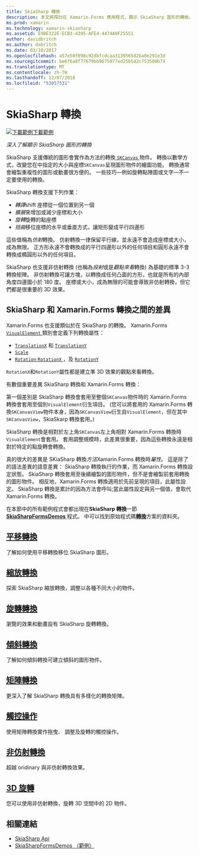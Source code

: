 ```yaml
---
title: SkiaSharp 轉換
description: 本文將探討在 Xamarin.Forms 應用程式，顯示 SkiaSharp 圖形的轉換，並示範此範例程式碼。
ms.prod: xamarin
ms.technology: xamarin-skiasharp
ms.assetid: E9BE322E-ECB3-4395-AFE4-4474A0F25551
author: davidbritch
ms.author: dabritch
ms.date: 03/10/2017
ms.openlocfilehash: a57e50f098c92dbfcdcaa3139565d2ba0e291e3d
ms.sourcegitcommit: be6f6a8f77679bb9675077ed25b5d2c753580b74
ms.translationtype: MT
ms.contentlocale: zh-TW
ms.lasthandoff: 12/07/2018
ms.locfileid: "53057531"
---
```

# <a name="skiasharp-transforms"></a>SkiaSharp 轉換

[![下載範例](~/media/shared/download.png)下載範例](https://developer.xamarin.com/samples/xamarin-forms/SkiaSharpForms/Demos/)

_深入了解顯示 SkiaSharp 圖形的轉換_

SkiaSharp 支援傳統的圖形會實作為方法的轉換[ `SKCanvas` ](xref:SkiaSharp.SKCanvas)物件。 轉換以數學方式，改變您在中指定的大小與座標`SKCanvas`呈現圖形物件的繪圖功能。 轉換通常會繪製重複性的圖形或動畫很方便的。 一些技巧&mdash;例如旋轉點陣圖或文字&mdash;不一定要使用的轉換。

SkiaSharp 轉換支援下列作業：

- *轉譯*shift 座標從一個位置到另一個
- *擴展*來增加或減少座標和大小
- *旋轉*旋轉的點座標
- *扭曲*移位座標的水平或垂直方式，讓矩形變成平行四邊形

這些值稱為*仿射*轉換。 仿射轉換一律保留平行線，並永遠不會造成座標或大小，成為無限。 正方形永遠不會轉換成的平行四邊形以外的任何項目和圓形永遠不會轉換成橢圓形以外的任何項目。

SkiaSharp 也支援非仿射轉換 (也稱為*投射*或是*觀點來看*轉換) 為基礎的標準 3-3 轉換矩陣。 非仿射轉換可讓方塊，以轉換成任何凸面的方形，也就是所有的內部角度四邊圖小於 180 度。 座標或大小，成為無限的可能會導致非仿射轉換，但它們都是很重要的 3D 效果。

## <a name="differences-between-skiasharp-and-xamarinforms-transforms"></a>SkiaSharp 和 Xamarin.Forms 轉換之間的差異

Xamarin.Forms 也支援類似於在 SkiaSharp 的轉換。 Xamarin.Forms [ `VisualElement` ](xref:Xamarin.Forms.VisualElement)類別會定義下列轉換屬性：

- [`TranslationX`](xref:Xamarin.Forms.VisualElement.TranslationX) 和 [`TranslationY`](xref:Xamarin.Forms.VisualElement.TranslationY)
- [`Scale`](xref:Xamarin.Forms.VisualElement.Scale)
- [`Rotation`](xref:Xamarin.Forms.VisualElement.Rotation)[ `RotationX` ](xref:Xamarin.Forms.VisualElement.RotationX)，及 [`RotationY`](xref:Xamarin.Forms.VisualElement.RotationY)

`RotationX`和`RotationY`屬性都是建立準 3D 效果的觀點來看轉換。

有數個重要差異 SkiaSharp 轉換和 Xamarin.Forms 轉換：

第一個差別是 SkiaSharp 轉換會套用至整個`SKCanvas`物件時的 Xamarin.Forms 轉換會套用至個別`VisualElement`衍生項目。 (您可以將套用的 Xamarin.Forms 轉換`SKCanvasView`物件本身，因為`SKCanvasView`衍生自`VisualElement`，但在其中`SKCanvasView`，SkiaSkarp 轉換套用。)

SkiaSharp 轉換是相對於左上角`SKCanvas`左上角相對 Xamarin.Forms 轉換時`VisualElement`會套用。 套用調整規模時，此差異很重要，因為這些轉換永遠是相對於特定的點旋轉會轉換。

真的很大的差異是 SKiaSharp 轉換*方法*Xamarin.Forms 轉換時*屬性*。 這是除了的語法差異的語意差異： SkiaSharp 轉換執行的作業，而 Xamarin.Forms 轉換設定狀態。 SkiaSharp 轉換套用至後續繪製的圖形物件，但不是會繪製前套用轉換的圖形物件。 相反地，Xamarin.Forms 轉換適用於先前呈現的項目，此屬性設定。 SkiaSharp 轉換是累計的因為方法會呼叫;當此屬性設定與另一個值，會取代 Xamarin.Forms 轉換。

在本節中的所有範例程式會都出現在**SkiaSharp 轉換**一節[ **SkiaSharpFormsDemos** ](https://developer.xamarin.com/samples/xamarin-forms/SkiaSharpForms/Demos/)程式。 中可以找到原始程式碼[**轉換**](https://github.com/xamarin/xamarin-forms-samples/tree/master/SkiaSharpForms/Demos/Demos/SkiaSharpFormsDemos/Transforms)方案的資料夾。

## <a name="the-translate-transformtranslatemd"></a>[平移轉換](translate.md)

了解如何使用平移轉換移位 SkiaSharp 圖形。

## <a name="the-scale-transformscalemd"></a>[縮放轉換](scale.md)

探索 SkiaSharp 縮放轉換，調整以各種不同大小的物件。

## <a name="the-rotate-transformrotatemd"></a>[旋轉轉換](rotate.md)

瀏覽的效果和動畫設有 SkiaSharp 旋轉轉換。

## <a name="the-skew-transformskewmd"></a>[傾斜轉換](skew.md)

了解如何傾斜轉換可建立傾斜的圖形物件。

## <a name="matrix-transformsmatrixmd"></a>[矩陣轉換](matrix.md)

更深入了解 SkiaSharp 轉換具有多樣化的轉換矩陣。

## <a name="touch-manipulationstouchmd"></a>[觸控操作](touch.md)

使用矩陣轉換實作拖曳、 調整及旋轉的觸控操作。

## <a name="non-affine-transformsnon-affinemd"></a>[非仿射轉換](non-affine.md)

超越 oridinary 與非仿射轉換效果。

## <a name="3d-rotation3d-rotationmd"></a>[3D 旋轉](3d-rotation.md)

您可以使用非仿射轉換，旋轉 3D 空間中的 2D 物件。


## <a name="related-links"></a>相關連結

- [SkiaSharp Api](https://docs.microsoft.com/dotnet/api/skiasharp)
- [SkiaSharpFormsDemos （範例）](https://developer.xamarin.com/samples/xamarin-forms/SkiaSharpForms/Demos/)
